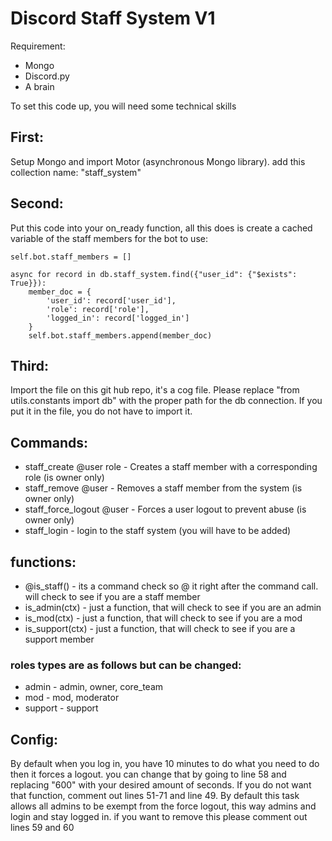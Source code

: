 # Discord Staff System V1
Requirement:
- Mongo
- Discord.py
- A brain

To set this code up, you will need some technical skills

## First: 
Setup Mongo and import Motor (asynchronous Mongo library). add this collection name: "staff_system"

## Second: 
Put this code into your on_ready function, all this does is create a cached variable of the staff members for the bot to use:
```
self.bot.staff_members = []

async for record in db.staff_system.find({"user_id": {"$exists": True}}):
    member_doc = {
        'user_id': record['user_id'],
        'role': record['role'],
        'logged_in': record['logged_in']
    }
    self.bot.staff_members.append(member_doc)
```

## Third:
Import the file on this git hub repo, it's a cog file. Please replace "from utils.constants import db" with the proper path for the db connection. If you put it in the file, you do not have to import it. 

## Commands:
- staff_create @user role - Creates a staff member with a corresponding role (is owner only)
- staff_remove @user - Removes a staff member from the system (is owner only)
- staff_force_logout @user - Forces a user logout to prevent abuse (is owner only)
- staff_login - login to the staff system (you will have to be added)

## functions:
- @is_staff() - its a command check so @ it right after the command call. will check to see if you are a staff member
- is_admin(ctx) - just a function, that will check to see if you are an admin
- is_mod(ctx) - just a function, that will check to see if you are a mod
- is_support(ctx) - just a function, that will check to see if you are a support member

### roles types are as follows but can be changed:
- admin - admin, owner, core_team
- mod - mod, moderator
- support - support

## Config:
By default when you log in, you have 10 minutes to do what you need to do then it forces a logout. you can change that by going to line 58 and replacing "600" with your desired amount of seconds. If you do not want that function, comment out lines 51-71 and line 49. By default this task allows all admins to be exempt from the force logout, this way admins and login and stay logged in. if you want to remove this please comment out lines 59 and 60
